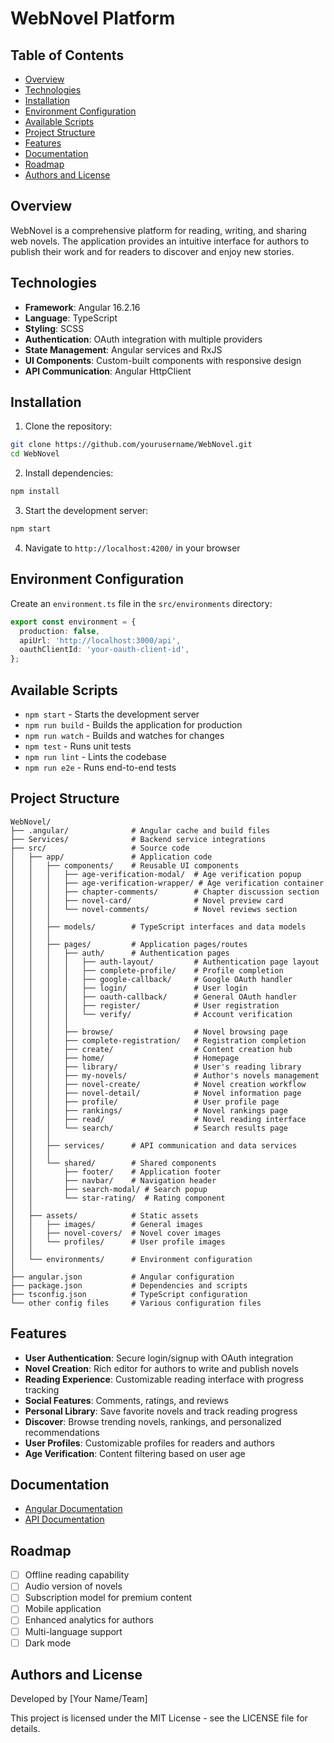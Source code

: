 # WebNovel Platform

## Table of Contents
- [Overview](#overview)
- [Technologies](#technologies)
- [Installation](#installation)
- [Environment Configuration](#environment-configuration)
- [Available Scripts](#available-scripts)
- [Project Structure](#project-structure)
- [Features](#features)
- [Documentation](#documentation)
- [Roadmap](#roadmap)
- [Authors and License](#authors-and-license)

## Overview
WebNovel is a comprehensive platform for reading, writing, and sharing web novels. The application provides an intuitive interface for authors to publish their work and for readers to discover and enjoy new stories.

## Technologies
- **Framework**: Angular 16.2.16
- **Language**: TypeScript
- **Styling**: SCSS
- **Authentication**: OAuth integration with multiple providers
- **State Management**: Angular services and RxJS
- **UI Components**: Custom-built components with responsive design
- **API Communication**: Angular HttpClient

## Installation
1. Clone the repository:
```bash
git clone https://github.com/yourusername/WebNovel.git
cd WebNovel
```

2. Install dependencies:
```bash
npm install
```

3. Start the development server:
```bash
npm start
```

4. Navigate to `http://localhost:4200/` in your browser

## Environment Configuration
Create an `environment.ts` file in the `src/environments` directory:

```typescript
export const environment = {
  production: false,
  apiUrl: 'http://localhost:3000/api',
  oauthClientId: 'your-oauth-client-id',
};
```

## Available Scripts
- `npm start` - Starts the development server
- `npm run build` - Builds the application for production
- `npm run watch` - Builds and watches for changes
- `npm test` - Runs unit tests
- `npm run lint` - Lints the codebase
- `npm run e2e` - Runs end-to-end tests

## Project Structure
```
WebNovel/
├── .angular/              # Angular cache and build files
├── Services/              # Backend service integrations
├── src/                   # Source code
│   ├── app/               # Application code
│   │   ├── components/    # Reusable UI components
│   │   │   ├── age-verification-modal/  # Age verification popup
│   │   │   ├── age-verification-wrapper/ # Age verification container
│   │   │   ├── chapter-comments/        # Chapter discussion section
│   │   │   ├── novel-card/              # Novel preview card
│   │   │   └── novel-comments/          # Novel reviews section
│   │   │
│   │   ├── models/        # TypeScript interfaces and data models
│   │   │
│   │   ├── pages/         # Application pages/routes
│   │   │   ├── auth/      # Authentication pages
│   │   │   │   ├── auth-layout/         # Authentication page layout
│   │   │   │   ├── complete-profile/    # Profile completion
│   │   │   │   ├── google-callback/     # Google OAuth handler
│   │   │   │   ├── login/               # User login
│   │   │   │   ├── oauth-callback/      # General OAuth handler
│   │   │   │   ├── register/            # User registration
│   │   │   │   └── verify/              # Account verification
│   │   │   │
│   │   │   ├── browse/                  # Novel browsing page
│   │   │   ├── complete-registration/   # Registration completion
│   │   │   ├── create/                  # Content creation hub
│   │   │   ├── home/                    # Homepage
│   │   │   ├── library/                 # User's reading library
│   │   │   ├── my-novels/               # Author's novels management
│   │   │   ├── novel-create/            # Novel creation workflow
│   │   │   ├── novel-detail/            # Novel information page
│   │   │   ├── profile/                 # User profile page
│   │   │   ├── rankings/                # Novel rankings page
│   │   │   ├── read/                    # Novel reading interface
│   │   │   └── search/                  # Search results page
│   │   │
│   │   ├── services/      # API communication and data services
│   │   │
│   │   └── shared/        # Shared components
│   │       ├── footer/    # Application footer
│   │       ├── navbar/    # Navigation header
│   │       ├── search-modal/ # Search popup
│   │       └── star-rating/  # Rating component
│   │
│   ├── assets/            # Static assets
│   │   ├── images/        # General images
│   │   ├── novel-covers/  # Novel cover images
│   │   └── profiles/      # User profile images
│   │
│   └── environments/      # Environment configuration
│
├── angular.json           # Angular configuration
├── package.json           # Dependencies and scripts
├── tsconfig.json          # TypeScript configuration
└── other config files     # Various configuration files
```

## Features
- **User Authentication**: Secure login/signup with OAuth integration
- **Novel Creation**: Rich editor for authors to write and publish novels
- **Reading Experience**: Customizable reading interface with progress tracking
- **Social Features**: Comments, ratings, and reviews
- **Personal Library**: Save favorite novels and track reading progress
- **Discover**: Browse trending novels, rankings, and personalized recommendations
- **User Profiles**: Customizable profiles for readers and authors
- **Age Verification**: Content filtering based on user age

## Documentation
- [Angular Documentation](https://angular.io/docs)
- [API Documentation](#) 

## Roadmap
- [ ] Offline reading capability
- [ ] Audio version of novels
- [ ] Subscription model for premium content
- [ ] Mobile application
- [ ] Enhanced analytics for authors
- [ ] Multi-language support
- [ ] Dark mode

## Authors and License
Developed by [Your Name/Team]

This project is licensed under the MIT License - see the LICENSE file for details.
